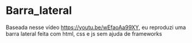 # Barra_lateral
Baseada nesse vídeo https://youtu.be/wEfaoAa99XY, eu reproduzi uma barra lateral feita com html, css e js sem ajuda de frameworks
